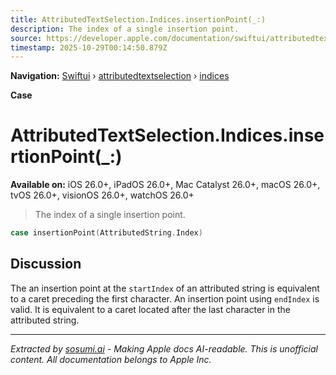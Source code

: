 ```yaml
---
title: AttributedTextSelection.Indices.insertionPoint(_:)
description: The index of a single insertion point.
source: https://developer.apple.com/documentation/swiftui/attributedtextselection/indices/insertionpoint(_:)
timestamp: 2025-10-29T00:14:50.879Z
---
```


**Navigation:** [Swiftui](/documentation/swiftui) › [attributedtextselection](/documentation/swiftui/attributedtextselection) › [indices](/documentation/swiftui/attributedtextselection/indices)

**Case**

# AttributedTextSelection.Indices.insertionPoint(_:)

**Available on:** iOS 26.0+, iPadOS 26.0+, Mac Catalyst 26.0+, macOS 26.0+, tvOS 26.0+, visionOS 26.0+, watchOS 26.0+

> The index of a single insertion point.

```swift
case insertionPoint(AttributedString.Index)
```

## Discussion

The an insertion point at the `startIndex` of an attributed string is equivalent to a caret preceding the first character. An insertion point using `endIndex` is valid. It is equivalent to a caret located after the last character in the attributed string.

---

*Extracted by [sosumi.ai](https://sosumi.ai) - Making Apple docs AI-readable.*
*This is unofficial content. All documentation belongs to Apple Inc.*
